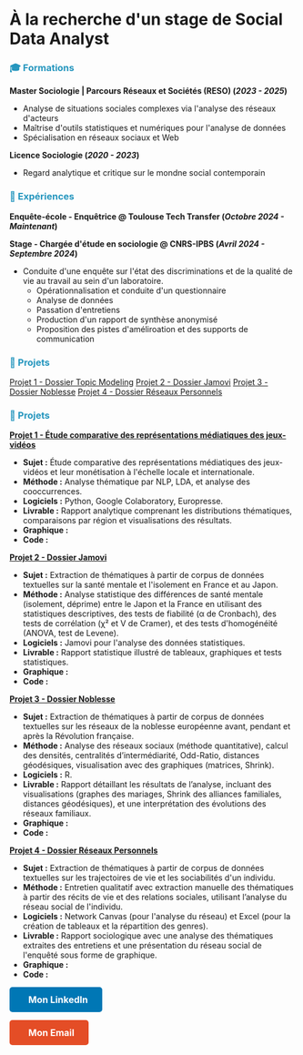 # À la recherche d'un stage de Social Data Analyst

### <span style="color:#2596BE;">🎓 Formations</span>
**Master Sociologie | Parcours Réseaux et Sociétés (RESO) (_2023 - 2025_)**
- Analyse de situations sociales complexes via l'analyse des réseaux d'acteurs
- Maîtrise d'outils statistiques et numériques pour l'analyse de données
- Spécialisation en réseaux sociaux et Web

**Licence Sociologie (_2020 - 2023_)**
- Regard analytique et critique sur le mondne social contemporain

### <span style="color:#2596BE;">💼 Expériences</span>
**Enquête-école - Enquêtrice
@ Toulouse Tech Transfer (_Octobre 2024 - Maintenant_)**

**Stage - Chargée d'étude en sociologie
@ CNRS-IPBS (_Avril 2024 - Septembre 2024_)**
- Conduite d'une enquête sur l'état des discriminations et de la qualité de vie au travail au sein d'un laboratoire.
  - Opérationnalisation et conduite d'un questionnaire
  - Analyse de données
  - Passation d'entretiens
  - Production d'un rapport de synthèse anonymisé
  - Proposition des pistes d'améliroation et des supports de communication

### <span style="color:#2596BE;">📂 Projets</span>

[Projet 1 - Dossier Topic Modeling](/mesdocuments/dossier_topicmodeling.pdf)
[Projet 2 - Dossier Jamovi](/mesdocuments/dossier_jamovi.pdf)
[Projet 3 - Dossier Noblesse](/mesdocuments/dossier_noblesse.pdf)
[Projet 4 - Dossier Réseaux Personnels](/mesdocuments/dossier_réseauxpersonnels.pdf)

### <span style="color:#2596BE;">📂 Projets</span>

**[Projet 1 - Étude comparative des représentations médiatiques des jeux-vidéos](/mesdocuments/dossier_topicmodeling.pdf)**  
- **Sujet :** Étude comparative des représentations médiatiques des jeux-vidéos et leur monétisation à l'échelle locale et internationale.  
- **Méthode :** Analyse thématique par NLP, LDA, et analyse des cooccurrences.  
- **Logiciels :** Python, Google Colaboratory, Europresse.  
- **Livrable :** Rapport analytique comprenant les distributions thématiques, comparaisons par région et visualisations des résultats.  
- **Graphique :**  
- **Code :**  

**[Projet 2 - Dossier Jamovi](/mesdocuments/dossier_jamovi.pdf)**  
- **Sujet :** Extraction de thématiques à partir de corpus de données textuelles sur la santé mentale et l'isolement en France et au Japon.  
- **Méthode :** Analyse statistique des différences de santé mentale (isolement, déprime) entre le Japon et la France en utilisant des statistiques descriptives, des tests de fiabilité (α de Cronbach), des tests de corrélation (χ² et V de Cramer), et des tests d'homogénéité (ANOVA, test de Levene).  
- **Logiciels :** Jamovi pour l'analyse des données statistiques.  
- **Livrable :** Rapport statistique illustré de tableaux, graphiques et tests statistiques.  
- **Graphique :**  
- **Code :**  

**[Projet 3 - Dossier Noblesse](/mesdocuments/dossier_noblesse.pdf)**  
- **Sujet :** Extraction de thématiques à partir de corpus de données textuelles sur les réseaux de la noblesse européenne avant, pendant et après la Révolution française.  
- **Méthode :** Analyse des réseaux sociaux (méthode quantitative), calcul des densités, centralités d’intermédiarité, Odd-Ratio, distances géodésiques, visualisation avec des graphiques (matrices, Shrink).  
- **Logiciels :** R.  
- **Livrable :** Rapport détaillant les résultats de l’analyse, incluant des visualisations (graphes des mariages, Shrink des alliances familiales, distances géodésiques), et une interprétation des évolutions des réseaux familiaux.  
- **Graphique :**  
- **Code :**  

**[Projet 4 - Dossier Réseaux Personnels](/mesdocuments/dossier_réseauxpersonnels.pdf)**  
- **Sujet :** Extraction de thématiques à partir de corpus de données textuelles sur les trajectoires de vie et les sociabilités d'un individu.  
- **Méthode :** Entretien qualitatif avec extraction manuelle des thématiques à partir des récits de vie et des relations sociales, utilisant l’analyse du réseau social de l'individu.  
- **Logiciels :** Network Canvas (pour l'analyse du réseau) et Excel (pour la création de tableaux et la répartition des genres).  
- **Livrable :** Rapport sociologique avec une analyse des thématiques extraites des entretiens et une présentation du réseau social de l'enquêté sous forme de graphique.  
- **Graphique :**  
- **Code :**  


<html lang="fr">
<head>
  <meta charset="UTF-8">
  <meta name="viewport" content="width=device-width, initial-scale=1.0">
  <title>Mon Portfolio</title>
  
  <!-- CSS intégré pour les boutons -->
  <style>
    /* Style général des boutons */
    .button {
      display: inline-block;
      padding: 12px 25px;
      font-size: 16px;
      font-weight: bold;
      text-align: center;
      text-decoration: none;
      border-radius: 5px;
      transition: all 0.3s ease;
    }

    /* Style du bouton LinkedIn */
    .button.linkedin {
      background-color: #0077b5; /* Couleur de LinkedIn */
      color: white;
    }

    .button.linkedin:hover {
      background-color: #005f84; /* Couleur plus foncée au survol */
    }

    /* Style du bouton Email */
    .button.email {
      background-color: #e44d26; /* Couleur de l'email */
      color: white;
    }

    .button.email:hover {
      background-color: #b43d19; /* Couleur plus foncée au survol */
    }

    /* Ajouter un peu d'espace entre l'icône et le texte */
    .button i {
      margin-right: 8px;
    }
  </style>
  
</head>
<body>
  <!-- Bouton LinkedIn avec icône -->
  <p><a href="https://www.linkedin.com/in/ma%C3%ABlys-fran%C3%A7ois" class="button linkedin"><i class="fab fa-linkedin"></i> Mon LinkedIn</a></p>
  <!-- Bouton Email avec icône -->
  <p><a href="mailto:maelys.francois31@gmail.com" class="button email"><i class="fas fa-envelope"></i> Mon Email</a></p>
  <!-- Ajouter le lien vers Font Awesome pour les icônes -->
  <script src="https://cdnjs.cloudflare.com/ajax/libs/font-awesome/5.15.3/js/all.min.js"></script>
</body>
</html>
